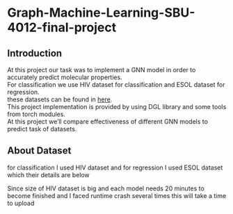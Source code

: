 # Graph-Machine-Learning-SBU-4012-final-project
## Introduction
At this project our task was to implement a GNN model in order to accurately predict molecular properties.<br>
For classification we use HIV dataset for classification and ESOL dataset for regression.<br>
these datasets can be found in [here](https://github.com/hhaji/funqg).<br>
This project implementation is provided by using DGL library and some tools from torch modules.<br>
At this project we’ll compare effectiveness of different GNN models to predict task of datasets.<br>
## About Dataset
for classification I used HIV dataset and for regression I used ESOL dataset which their details are below<br>

Since size of HIV dataset is big and each model needs 20 minutes to become finished and I faced runtime crash several times this will take a time to upload

